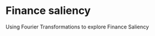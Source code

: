 # Finance saliency

Using Fourier Transformations to explore Finance Saliency

[](_sidebar.md ':include')